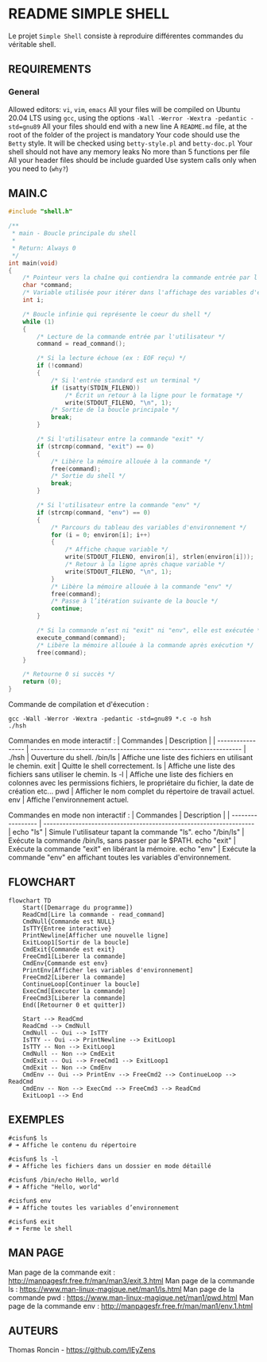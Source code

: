 # README SIMPLE SHELL

Le projet ```Simple Shell``` consiste à reproduire différentes commandes du véritable shell.

## REQUIREMENTS

### General

Allowed editors: ```vi```, ```vim```, ```emacs```
All your files will be compiled on Ubuntu 20.04 LTS using ```gcc```, using the options ```-Wall -Werror -Wextra -pedantic -std=gnu89```
All your files should end with a new line
A ```README.md``` file, at the root of the folder of the project is mandatory
Your code should use the ```Betty``` style. It will be checked using ```betty-style.pl``` and ```betty-doc.pl```
Your shell should not have any memory leaks
No more than 5 functions per file
All your header files should be include guarded
Use system calls only when you need to (```why?```)

## MAIN.C

```c
#include "shell.h"

/**
 * main - Boucle principale du shell
 *
 * Return: Always 0
 */
int main(void)
{
	/* Pointeur vers la chaîne qui contiendra la commande entrée par l'utilisateur */
	char *command;
	/* Variable utilisée pour itérer dans l'affichage des variables d'environnement */
	int i;

	/* Boucle infinie qui représente le coeur du shell */
	while (1)
	{
		/* Lecture de la commande entrée par l'utilisateur */
		command = read_command();

		/* Si la lecture échoue (ex : EOF reçu) */
		if (!command)
		{
			/* Si l'entrée standard est un terminal */
			if (isatty(STDIN_FILENO))
				/* Écrit un retour à la ligne pour le formatage */
				write(STDOUT_FILENO, "\n", 1);
			/* Sortie de la boucle principale */
			break;
		}

		/* Si l'utilisateur entre la commande "exit" */
		if (strcmp(command, "exit") == 0)
		{
			/* Libère la mémoire allouée à la commande */
			free(command);
			/* Sortie du shell */
			break;
		}

		/* Si l'utilisateur entre la commande "env" */
		if (strcmp(command, "env") == 0)
		{
			/* Parcours du tableau des variables d'environnement */
			for (i = 0; environ[i]; i++)
			{
				/* Affiche chaque variable */
				write(STDOUT_FILENO, environ[i], strlen(environ[i]));
				/* Retour à la ligne après chaque variable */
				write(STDOUT_FILENO, "\n", 1);
			}
			/* Libère la mémoire allouée à la commande "env" */
			free(command);
			/* Passe à l’itération suivante de la boucle */
			continue;
		}

		/* Si la commande n’est ni "exit" ni "env", elle est exécutée */
		execute_command(command);
		/* Libère la mémoire allouée à la commande après exécution */
		free(command);
	}

	/* Retourne 0 si succès */
	return (0);
}
```
Commande de compilation et d'éxecution :

```
gcc -Wall -Werror -Wextra -pedantic -std=gnu89 *.c -o hsh
./hsh
```

Commandes en mode interactif :
| Commandes            | Description                                                               |
| ----------------- | ------------------------------------------------------------------ |
./hsh | Ouverture du shell.
/bin/ls | Affiche une liste des fichiers en utilisant le chemin.
exit | Quitte le shell correctement.
ls | Affiche une liste des fichiers sans utiliser le chemin.
ls -l | Affiche une liste des fichiers en colonnes avec les permissions fichiers, le propriétaire du fichier, la date de création etc...
pwd | Afficher le nom complet du répertoire de travail actuel.
env | Affiche l'environnement actuel.

Commandes en mode non interactif :
| Commandes            | Description                                                               |
| ----------------- | ------------------------------------------------------------------ |
echo "ls" | Simule l'utilisateur tapant la commande "ls".
echo "/bin/ls" | Exécute la commande /bin/ls, sans passer par le $PATH.
echo "exit" | Exécute la commande "exit" en libérant la mémoire.
echo "env" | Exécute la commande "env" en affichant toutes les variables d'environnement.

## FLOWCHART

```mermaid
flowchart TD
	Start([Demarrage du programme])
	ReadCmd[Lire la commande - read_command]
	CmdNull{Commande est NULL}
	IsTTY{Entree interactive}
	PrintNewline[Afficher une nouvelle ligne]
	ExitLoop1[Sortir de la boucle]
	CmdExit{Commande est exit}
	FreeCmd1[Liberer la commande]
	CmdEnv{Commande est env}
	PrintEnv[Afficher les variables d'environnement]
	FreeCmd2[Liberer la commande]
	ContinueLoop[Continuer la boucle]
	ExecCmd[Executer la commande]
	FreeCmd3[Liberer la commande]
	End([Retourner 0 et quitter])

	Start --> ReadCmd
	ReadCmd --> CmdNull
	CmdNull -- Oui --> IsTTY
	IsTTY -- Oui --> PrintNewline --> ExitLoop1
	IsTTY -- Non --> ExitLoop1
	CmdNull -- Non --> CmdExit
	CmdExit -- Oui --> FreeCmd1 --> ExitLoop1
	CmdExit -- Non --> CmdEnv
	CmdEnv -- Oui --> PrintEnv --> FreeCmd2 --> ContinueLoop --> ReadCmd
	CmdEnv -- Non --> ExecCmd --> FreeCmd3 --> ReadCmd
	ExitLoop1 --> End
```

## EXEMPLES

```
#cisfun$ ls
# ➜ Affiche le contenu du répertoire

#cisfun$ ls -l
# ➜ Affiche les fichiers dans un dossier en mode détaillé

#cisfun$ /bin/echo Hello, world
# ➜ Affiche "Hello, world"

#cisfun$ env
# ➜ Affiche toutes les variables d’environnement

#cisfun$ exit
# ➜ Ferme le shell
```

## MAN PAGE
Man page de la commande exit : http://manpagesfr.free.fr/man/man3/exit.3.html
Man page de la commande ls : https://www.man-linux-magique.net/man1/ls.html
Man page de la commande pwd : https://www.man-linux-magique.net/man1/pwd.html
Man page de la commande env : http://manpagesfr.free.fr/man/man1/env.1.html

## AUTEURS
Thomas Roncin - https://github.com/IEyZens
